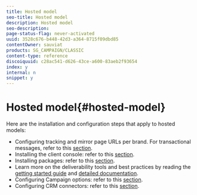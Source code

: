 ```yaml
---
title: Hosted model
seo-title: Hosted model
description: Hosted model
seo-description: 
page-status-flag: never-activated
uuid: 3528c676-b448-42d3-a364-8715f09dbd85
contentOwner: sauviat
products: SG_CAMPAIGN/CLASSIC
content-type: reference
discoiquuid: c28ac541-d626-43ce-a600-83aeb2f93654
index: y
internal: n
snippet: y
---
```


# Hosted model{#hosted-model}

Here are the installation and configuration steps that apply to hosted models:

* Configuring tracking and mirror page URLs per brand. For transactional messages, refer to this [section](../../message-center/using/configuring-multibranding.md).
* Installing the client console: refer to this [section](../../installation/using/installing-the-client-console.md).
* Installing packages: refer to this [section](/installation/using/installing-packages.md).
* Learn more on the deliverability tools and best practices by reading the [getting started guide](https://docs.campaign.adobe.com/doc/AC/getting_started/EN/deliverability.html) and [detailed documentation](../../delivery/using/about-deliverability.md).
* Configuring Campaign options: refer to this [section](../../installation/using/configuring-campaign-options.md).
* Configuring CRM connectors: refer to this [section](/platform/using/crm-connectors.md).

